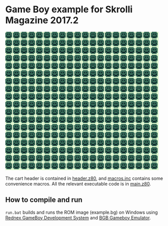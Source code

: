 Game Boy example for Skrolli Magazine 2017.2
==========================================

![Example program screenshot](screenshot.png)

The cart header is contained in [header.z80](header.z80), and [macros.inc](macros.inc) contains some convenience macros. All the relevant executable code is in [main.z80](main.z80).

How to compile and run
----------------------
`run.bat` builds and runs the ROM image (example.bg) on Windows using
[Rednex GameBoy Development System](https://github.com/rednex/rgbds) and [BGB Gameboy Emulator](http://bgb.bircd.org/).
